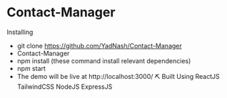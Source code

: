 # Contact-Manager

Installing
 - git clone https://github.com/YadNash/Contact-Manager
 - Contact-Manager
 - npm install (these command install relevant dependencies)
 - npm start 
 - The demo will be live at http://localhost:3000/
 ⛏️ Built Using
ReactJS
TailwindCSS
NodeJS
ExpressJS
